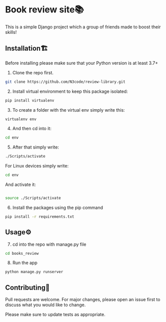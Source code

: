 # Book review site📚

This is a simple Django project which a group of friends made to boost their skills!

## Installation🏗️

Before installing please make sure that your Python version is at least 3.7+

1. Clone the repo first.

```bash
git clone https://github.com/N3code/review-library.git
```

2. Install virtual environment to keep this package isolated:

```bash
pip install virtualenv
```
3. To create a folder with the virtual env simply write this:

```bash
virtualenv env
```

4. And then cd into it:

```bash
cd env
```

5. After that simply write:

```bash
./Scripts/activate
```

For Linux devices simply write:

```bash
cd env 
```

And activate it:
```bash

source ./Scripts/activate
```

6. Install the packages using the pip command

```bash
pip install -r requirements.txt
```

## Usage⚙️
7. cd into the repo with manage.py file

```bash
cd books_review
```

8. Run the app
```bash
python manage.py runserver
```

## Contributing👯
Pull requests are welcome. For major changes, please open an issue first to discuss what you would like to change.

Please make sure to update tests as appropriate.
